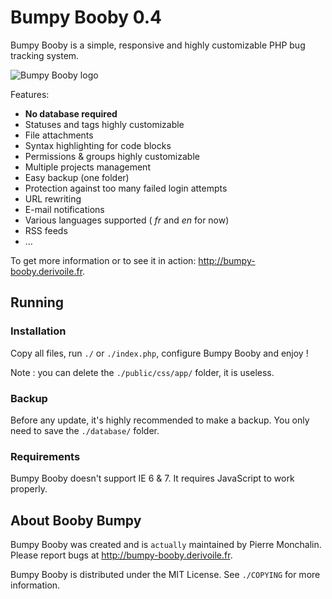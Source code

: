 # Bumpy Booby 0.4

Bumpy Booby is a simple, responsive and highly customizable PHP bug tracking
system.

![Bumpy Booby logo](http://uploads.derivoile.fr/bumpy-booby.png)

Features:

- **No database required**
- Statuses and tags highly customizable
- File attachments
- Syntax highlighting for code blocks
- Permissions & groups highly customizable
- Multiple projects management
- Easy backup (one folder)
- Protection against too many failed login attempts
- URL rewriting
- E-mail notifications
- Various languages supported ( _fr_ and _en_ for now)
- RSS feeds
- …

To get more information or to see it in action:
<http://bumpy-booby.derivoile.fr>.

## Running

### Installation

Copy all files, run `./` or `./index.php`, configure Bumpy Booby and enjoy !

Note : you can delete the `./public/css/app/` folder, it is useless.

### Backup

Before any update, it's highly recommended to make a backup. You only need to
save the `./database/` folder.

### Requirements

Bumpy Booby doesn't support IE 6 & 7. It requires JavaScript to work
properly.

## About Booby Bumpy

Bumpy Booby was created and is ```actually``` maintained by Pierre Monchalin. Please
report bugs at <http://bumpy-booby.derivoile.fr>.

Bumpy Booby is distributed under the MIT License. See `./COPYING` for more
information.